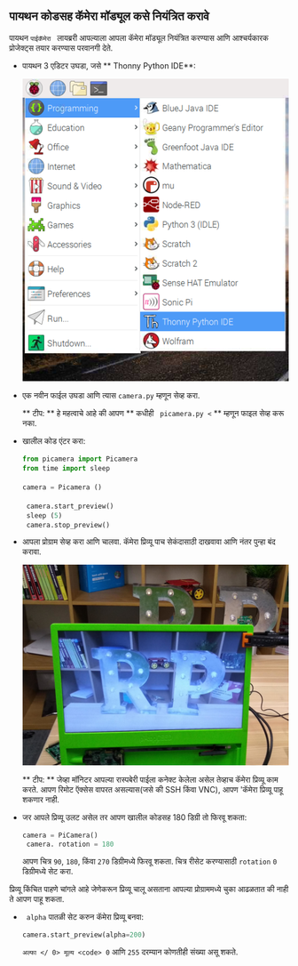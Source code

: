 ## पायथन कोडसह कॅमेरा मॉड्यूल कसे नियंत्रित करावे

पायथन `पाईकॅमेरा ` लायब्ररी आपल्याला आपला कॅमेरा मॉड्यूल नियंत्रित करण्यास आणि आश्चर्यकारक प्रोजेक्ट्स तयार करण्यास परवानगी देते.

- पायथन 3 एडिटर उघडा, जसे ** Thonny Python IDE**:

    ![ओपन Thonny](images/thonny-app-menu.png)

- एक नवीन फाईल उघडा आणि त्यास ` camera.py ` म्हणून सेव्ह करा.

    ** टीप: ** हे महत्वाचे आहे की आपण ** कधीही ` picamera.py <` ** म्हणून फाइल सेव्ह करू नका.

- खालील कोड एंटर करा:

    ```python
    from picamera import Picamera
    from time import sleep

    camera = Picamera ()

     camera.start_preview()
     sleep (5)
     camera.stop_preview()
    ```

- आपला प्रोग्राम सेव्ह करा आणि चालवा. कॅमेरा प्रिव्यू पाच सेकंदासाठी दाखवावा आणि नंतर पुन्हा बंद करावा.

    ![चित्र प्रिव्यू](images/preview.jpg)

    ** टीप: ** जेव्हा मॉनिटर आपल्या रास्पबेरी पाईला कनेक्ट केलेला असेल तेव्हाच कॅमेरा प्रिव्यू काम करते. आपण रिमोट ऍक्सेस वापरत असल्यास(जसे की SSH किंवा VNC), आपण 'कॅमेरा प्रिव्यू पाहू शकणार नाही.

- जर आपले प्रिव्यू उलट असेल तर आपण खालील कोडसह 180 डिग्री तो फिरवू शकता:

    ```python
    camera = PiCamera()
     camera. rotation = 180
    ```

    आपण चित्र ` 90 `, ` 180 `, किंवा ` 270 ` डिग्रीमध्ये फिरवू शकता. चित्र रीसेट करण्यासाठी ` rotation ` ` 0 ` डिग्रीमध्ये सेट करा.

प्रिव्यू किंचित पाहणे चांगले आहे जेणेकरून प्रिव्यू चालू असताना आपल्या प्रोग्राममध्ये चुका आढळतात की नाही ते आपण पाहू शकता.

- ` alpha` पातळी सेट करुन कॅमेरा प्रिव्यू बनवा:

    ```python
    camera.start_preview(alpha=200)
    ```

    ` अल्फा </ 0> मूल्य <code> 0 ` आणि ` 255 ` दरम्यान कोणतीही संख्या असू शकते.